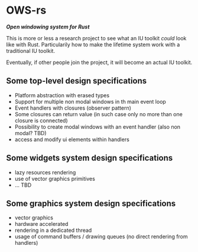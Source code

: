 # OWS-rs
**_Open windowing system for Rust_**

This is more or less a research project to see what an IU toolkit _could_ look like with Rust.
Particularily how to make the lifetime system work with a traditional IU toolkit.

Eventually, if other people join the project, it will become an actual IU toolkit.


## Some top-level design specifications
 -  Platform abstraction with erased types
 -  Support for multiple non modal windows in th main event loop
 -  Event handlers with closures (observer pattern)
 -  Some closures can return value (in such case only no more than one closure is connected)
 -  Possibility to create modal windows with an event handler (also non modal? TBD)
 -  access and modify ui elements within handlers

## Some widgets system design specifications
 -  lazy resources rendering
 -  use of vector graphics primitives
 -  ... TBD

## Some graphics system design specifications
 -  vector graphics
 -  hardware accelerated
 -  rendering in a dedicated thread
 -  usage of command buffers / drawing queues (no direct rendering from handlers)
